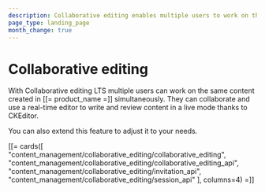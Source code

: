 ```yaml
---
description: Collaborative editing enables multiple users to work on the same content simultaneously.
page_type: landing_page
month_change: true
---
```


# Collaborative editing

With Collaborative editing LTS multiple users can work on the same content created in [[= product_name =]] simultaneously.
They can collaborate and use a real-time editor to write and review content in a live mode thanks to CKEditor.

You can also extend this feature to adjust it to your needs.

[[= cards([
"content_management/collaborative_editing/collaborative_editing",
"content_management/collaborative_editing/collaborative_editing_api",
"content_management/collaborative_editing/invitation_api",
"content_management/collaborative_editing/session_api"
], columns=4) =]]
